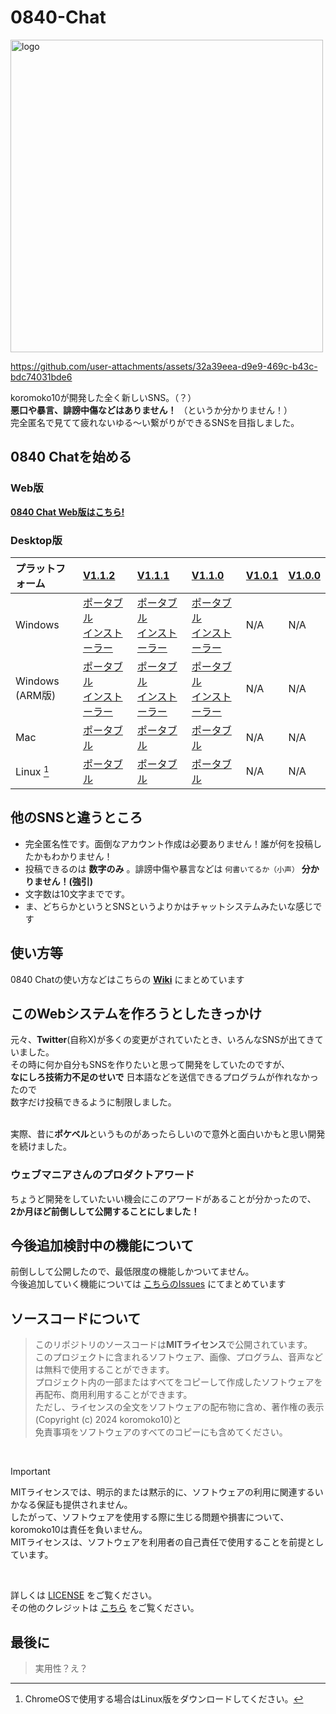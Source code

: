 # 0840-Chat
<img src="https://github.com/koromoko10/0840-Chat/blob/main/assets/logo/0840%20Chat%20logo-high.png?raw=true" title="logo" width="500"><br>

https://github.com/user-attachments/assets/32a39eea-d9e9-469c-b43c-bdc74031bde6 

koromoko10が開発した全く新しいSNS。（？）<br>
 **悪口や暴言、誹謗中傷などはありません！** （というか分かりません！）<br>
完全匿名で見てて疲れないゆる～い繋がりができるSNSを目指しました。<br>

## 0840 Chatを始める
### Web版
**[0840 Chat Web版はこちら!](https://koromoko10.github.io/0840/)**
### Desktop版
| プラットフォーム | [V1.1.2](https://github.com/koromoko10/0840-Chat/releases/tag/V1.1.2) | [V1.1.1](https://github.com/koromoko10/0840-Chat/releases/tag/V1.1.1) | [V1.1.0](https://github.com/koromoko10/0840-Chat/blob/main/V1.1.0/README.md) | [V1.0.1](https://github.com/koromoko10/0840-Chat/blob/main/V1.0.1/README.md) | [V1.0.0](https://github.com/koromoko10/0840-Chat/tree/main/V1.0.0) |
|:---|:---|:---|:---|:---|:---|
| Windows | [ポータブル](https://github.com/koromoko10/0840-Chat/releases/download/V1.1.2/Win_0840.Chat.V1.1.2.zip)<br>[インストーラー](https://github.com/koromoko10/0840-Chat/releases/download/V1.1.2/Win_0840.Chat.V1.1.2.Setup.exe) | [ポータブル](https://github.com/koromoko10/0840-Chat/releases/download/V1.1.1/Win_0840.Chat.V.1.1.1.zip)<br>[インストーラー](https://github.com/koromoko10/0840-Chat/releases/download/V1.1.1/Win_0840.Chat.V.1.1.1.Setup.exe) | [ポータブル](https://github.com/koromoko10/0840-Chat/releases/download/V1.1.0/Win_0840.Chat.V.1.1.0.zip)<br>[インストーラー](https://github.com/koromoko10/0840-Chat/releases/download/V1.1.0/Win_0840.Chat.V.1.1.0.Setup.exe) | N/A | N/A |
| Windows (ARM版) | [ポータブル](https://github.com/koromoko10/0840-Chat/releases/download/V1.1.2/Win-ARM_0840.Chat.V.1.1.2.zip)<br>[インストーラー](https://github.com/koromoko10/0840-Chat/releases/download/V1.1.2/Win-ARM_0840.Chat.V.1.1.2.Setup.exe) | [ポータブル](https://github.com/koromoko10/0840-Chat/releases/download/V1.1.1/Win-ARM_0840.Chat.V.1.1.1.zip)<br>[インストーラー](https://github.com/koromoko10/0840-Chat/releases/download/V1.1.1/Win-ARM_0840.Chat.V.1.1.1.Setup.exe) | [ポータブル](https://github.com/koromoko10/0840-Chat/releases/download/V1.1.0/Win-ARM_0840.Chat.V.1.1.0.zip)<br>[インストーラー](https://github.com/koromoko10/0840-Chat/releases/download/V1.1.0/Win-ARM_0840.Chat.V.1.1.0.Setup.exe) | N/A | N/A |
| Mac | [ポータブル](https://github.com/koromoko10/0840-Chat/releases/download/V1.1.2/Mac_0840.Chat.V.1.1.2.zip) | [ポータブル](https://github.com/koromoko10/0840-Chat/releases/download/V1.1.1/Mac_0840.Chat.V.1.1.1.zip) | [ポータブル](https://github.com/koromoko10/0840-Chat/releases/download/V1.1.0/Mac_0840.Chat.V.1.1.0.zip) | N/A | N/A |
| Linux [^1] | [ポータブル](https://github.com/koromoko10/0840-Chat/releases/download/V1.1.2/Lin_0840.Chat.V1.1.2.zip) | [ポータブル](https://github.com/koromoko10/0840-Chat/releases/download/V1.1.1/Lin_0840.Chat.V.1.1.1.zip) | [ポータブル](https://github.com/koromoko10/0840-Chat/releases/download/V1.1.0/Lin_0840.Chat.V.1.1.0.zip) | N/A | N/A |

[^1]: ChromeOSで使用する場合はLinux版をダウンロードしてください。

## 他のSNSと違うところ
* 完全匿名性です。面倒なアカウント作成は必要ありません！誰が何を投稿したかもわかりません！
* 投稿できるのは **数字のみ** 。誹謗中傷や暴言などは `何書いてるか（小声）` **分かりません！(強引)**
* 文字数は10文字までです。
* ま、どちらかというとSNSというよりかはチャットシステムみたいな感じです

## 使い方等
0840 Chatの使い方などはこちらの **[Wiki](https://github.com/koromoko10/0840-Chat/wiki)** にまとめています

## このWebシステムを作ろうとしたきっかけ
元々、**Twitter**(自称X)が多くの変更がされていたとき、いろんなSNSが出てきていました。<br>
その時に何か自分もSNSを作りたいと思って開発をしていたのですが、<br>
**なにしろ技術力不足のせいで** 日本語などを送信できるプログラムが作れなかったので<br>
数字だけ投稿できるように制限しました。<br><br>

実際、昔に**ポケベル**というものがあったらしいので意外と面白いかもと思い開発を続けました。<br>

### ウェブマニアさんのプロダクトアワード
ちょうど開発をしていたいい機会にこのアワードがあることが分かったので、<br>
**2か月ほど前倒しして公開することにしました！**

## 今後追加検討中の機能について
前倒しして公開したので、最低限度の機能しかついてません。<br>
今後追加していく機能については [こちらのIssues](https://github.com/koromoko10/0840-Chat/issues/1) にてまとめています

## ソースコードについて

> このリポジトリのソースコードは**MITライセンス**で公開されています。<br>
> このプロジェクトに含まれるソフトウェア、画像、プログラム、音声などは無料で使用することができます。<br>
> プロジェクト内の一部またはすべてをコピーして作成したソフトウェアを再配布、商用利用することができます。<br>
> ただし、ライセンスの全文をソフトウェアの配布物に含め、著作権の表示(Copyright (c) 2024 koromoko10)と<br>
> 免責事項をソフトウェアのすべてのコピーにも含めてください。<br>

<br>

> [!IMPORTANT]
> MITライセンスでは、明示的または黙示的に、ソフトウェアの利用に関連するいかなる保証も提供されません。<br>
> したがって、ソフトウェアを使用する際に生じる問題や損害について、koromoko10は責任を負いません。<br>
> MITライセンスは、ソフトウェアを利用者の自己責任で使用することを前提としています。<br>

<br>

詳しくは [LICENSE](https://github.com/koromoko10/0840-Chat/blob/main/LICENSE) をご覧ください。<br>
その他のクレジットは [こちら](https://koromoko10.com/0840/credit.html) をご覧ください。<br>


## 最後に 

> 実用性？え？
